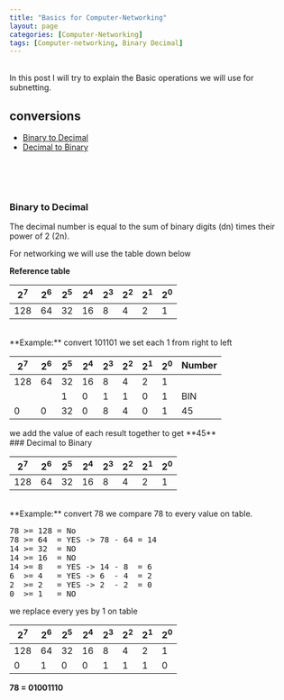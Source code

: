 ```yaml
---
title: "Basics for Computer-Networking"
layout: page
categories: [Computer-Networking]
tags: [Computer-networking, Binary Decimal]
---
```

<br>
In this post I will try to explain the
Basic operations we will use for subnetting.

## conversions
- [Binary to Decimal](https://o5m4n.github.io/Basic-Computer-Networking#binary-to-decimal)
- [Decimal to Binary](https://o5m4n.github.io/Basic-Computer-Networking#decimal-to-binary)
<br>  
<br>  
<br>  

### Binary to Decimal


The decimal number is equal to the sum of binary digits (dn) times their power of 2 (2n).

For networking we will use the table down below 

**Reference table**  

| 2<sup>7</sup>| 2<sup>6</sup> | 2<sup>5</sup> | 2<sup>4</sup> | 2<sup>3</sup> | 2<sup>2</sup> | 2<sup>1</sup>| 2<sup>0</sup> |
| --- | --- | --- | --- | --- | --- | --- | --- |
| 128 | 64  | 32  | 16  | 8   | 4   | 2   | 1   |  

<br />
**Example:**  
convert 101101  
we set each 1 from right to left 

<div class="table-wrapper" markdown="block">
  
| 2<sup>7</sup>| 2<sup>6</sup> | 2<sup>5</sup> | 2<sup>4</sup> | 2<sup>3</sup> | 2<sup>2</sup> | 2<sup>1</sup>| 2<sup>0</sup> | Number |
| --- | --- | --- | --- | --- | --- | --- | --- | --- |
| 128 | 64  | 32  | 16  | 8   | 4   | 2   | 1   |     |
|     |     | 1   | 0   | 1   | 1   | 0   | 1   | BIN |
| 0   | 0   | 32  | 0   | 8   | 4   | 0   | 1   | 45  |
  
</div>  
we add the value of each result together to get **45**  

  
<br />   
### Decimal to Binary

| 2<sup>7</sup>| 2<sup>6</sup> | 2<sup>5</sup> | 2<sup>4</sup> | 2<sup>3</sup> | 2<sup>2</sup> | 2<sup>1</sup>| 2<sup>0</sup> |
| --- | --- | --- | --- | --- | --- | --- | --- |
| 128 | 64  | 32  | 16  | 8   | 4   | 2   | 1   |  

<br />
**Example:**  
convert 78  
we compare 78 to every value on table.

<pre>
78 >= 128 = No 
78 >= 64  = YES -> 78 - 64 = 14  
14 >= 32  = NO  
14 >= 16  = NO  
14 >= 8   = YES -> 14 - 8  = 6
6  >= 4   = YES -> 6  - 4  = 2
2  >= 2   = YES -> 2  - 2  = 0
0  >= 1   = NO
</pre>

we replace every yes by 1 on table  

| 2<sup>7</sup>| 2<sup>6</sup> | 2<sup>5</sup> | 2<sup>4</sup> | 2<sup>3</sup> | 2<sup>2</sup> | 2<sup>1</sup>| 2<sup>0</sup> |
| --- | --- | --- | --- | --- | --- | --- | --- |
| 128 | 64  | 32  | 16  | 8   | 4   | 2   | 1   |
| 0   | 1   | 0   | 0   | 1   | 1   | 1   | 0   |  

**78 = 01001110**
